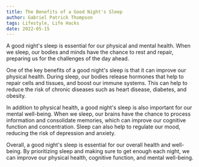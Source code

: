 ```yaml
---
title: The Benefits of a Good Night's Sleep
author: Gabriel Patrick Thompson
tags: Lifestyle, Life Hacks
date: 2022-05-15
---
```


<script>
import Image from '$lib/Image.svelte'
</script>

A good night's sleep is essential for our physical and mental health. When we sleep, our bodies and minds have the chance to rest and repair, preparing us for the challenges of the day ahead.

<!-- <Image src="/img/sleep-v5-720x.webp" srcset="/img/sleep-v5-1440x.webp 2x" width="720" height="480" caption="When we sleep, our brains have the chance to process information and consolidate memories." /> -->

One of the key benefits of a good night's sleep is that it can improve our physical health. During sleep, our bodies release hormones that help to repair cells and tissues, and boost our immune systems. This can help to reduce the risk of chronic diseases such as heart disease, diabetes, and obesity.

In addition to physical health, a good night's sleep is also important for our mental well-being. When we sleep, our brains have the chance to process information and consolidate memories, which can improve our cognitive function and concentration. Sleep can also help to regulate our mood, reducing the risk of depression and anxiety.

Overall, a good night's sleep is essential for our overall health and well-being. By prioritizing sleep and making sure to get enough each night, we can improve our physical health, cognitive function, and mental well-being.
